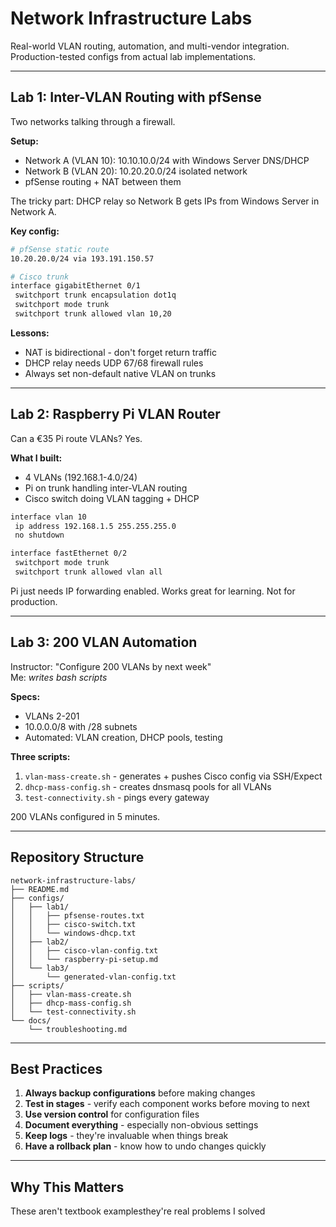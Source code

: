 # Network Infrastructure Labs

Real-world VLAN routing, automation, and multi-vendor integration. Production-tested configs from actual lab implementations.

---

## Lab 1: Inter-VLAN Routing with pfSense

Two networks talking through a firewall.

**Setup:**
- Network A (VLAN 10): 10.10.10.0/24 with Windows Server DNS/DHCP
- Network B (VLAN 20): 10.20.20.0/24 isolated network
- pfSense routing + NAT between them

The tricky part: DHCP relay so Network B gets IPs from Windows Server in Network A.

**Key config:**
```bash
# pfSense static route
10.20.20.0/24 via 193.191.150.57

# Cisco trunk
interface gigabitEthernet 0/1
 switchport trunk encapsulation dot1q
 switchport mode trunk
 switchport trunk allowed vlan 10,20
```

**Lessons:** 
- NAT is bidirectional - don't forget return traffic
- DHCP relay needs UDP 67/68 firewall rules
- Always set non-default native VLAN on trunks

---

## Lab 2: Raspberry Pi VLAN Router

Can a €35 Pi route VLANs? Yes.

**What I built:**
- 4 VLANs (192.168.1-4.0/24)
- Pi on trunk handling inter-VLAN routing
- Cisco switch doing VLAN tagging + DHCP

```bash
interface vlan 10
 ip address 192.168.1.5 255.255.255.0
 no shutdown

interface fastEthernet 0/2
 switchport mode trunk
 switchport trunk allowed vlan all
```

Pi just needs IP forwarding enabled. Works great for learning. Not for production.

---

## Lab 3: 200 VLAN Automation

Instructor: "Configure 200 VLANs by next week"  
Me: *writes bash scripts*

**Specs:**
- VLANs 2-201
- 10.0.0.0/8 with /28 subnets
- Automated: VLAN creation, DHCP pools, testing

**Three scripts:**
1. `vlan-mass-create.sh` - generates + pushes Cisco config via SSH/Expect
2. `dhcp-mass-config.sh` - creates dnsmasq pools for all VLANs
3. `test-connectivity.sh` - pings every gateway

200 VLANs configured in 5 minutes.

---

## Repository Structure

```
network-infrastructure-labs/
├── README.md
├── configs/
│   ├── lab1/
│   │   ├── pfsense-routes.txt
│   │   ├── cisco-switch.txt
│   │   └── windows-dhcp.txt
│   ├── lab2/
│   │   ├── cisco-vlan-config.txt
│   │   └── raspberry-pi-setup.md
│   └── lab3/
│       └── generated-vlan-config.txt
├── scripts/
│   ├── vlan-mass-create.sh
│   ├── dhcp-mass-config.sh
│   └── test-connectivity.sh
└── docs/
    └── troubleshooting.md
```
---

## Best Practices

1. **Always backup configurations** before making changes
2. **Test in stages** - verify each component works before moving to next
3. **Use version control** for configuration files
4. **Document everything** - especially non-obvious settings
5. **Keep logs** - they're invaluable when things break
6. **Have a rollback plan** - know how to undo changes quickly

---

## Why This Matters

These aren't textbook examplesthey're real problems I solved
